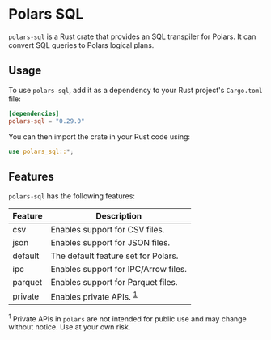 # Polars SQL

`polars-sql` is a Rust crate that provides an SQL transpiler for Polars. It can convert SQL queries to Polars logical plans.

## Usage

To use `polars-sql`, add it as a dependency to your Rust project's `Cargo.toml` file:

```toml
[dependencies]
polars-sql = "0.29.0"
```

You can then import the crate in your Rust code using:

```rust
use polars_sql::*;
```

## Features

`polars-sql` has the following features:

| Feature | Description                                       |
| ------- | ------------------------------------------------- |
| csv     | Enables support for CSV files.                    |
| json    | Enables support for JSON files.                   |
| default | The default feature set for Polars.               |
| ipc     | Enables support for IPC/Arrow files.              |
| parquet | Enables support for Parquet files.                |
| private | Enables private APIs. <sup> [1](#footnote1)</sup> |

<sup><a name="footnote1">1</a></sup> Private APIs in `polars` are not intended for public use and may change without notice. Use at your own risk.
